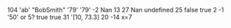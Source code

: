104
'ab'
"BobSmith"
'79'
'79'
-2
Nan
13
27
Nan
undefined
25
false
true
2
-1
'50' or 5?
true
true
31
'[10, 73.3]
20
-14
x=7